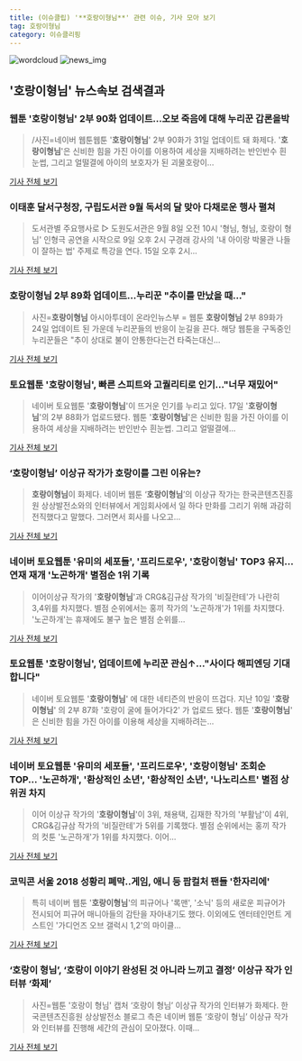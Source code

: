 ```yaml
---
title: (이슈클립) '**호랑이형님**' 관련 이슈, 기사 모아 보기
tag: 호랑이형님
category: 이슈클리핑
---
```

![wordcloud](https://s3.ap-northeast-2.amazonaws.com/lyrics101-wordcloud/2018-09-01-1535759284.png)
![news_img](https://user-images.githubusercontent.com/42597476/44507050-1206f400-a6e4-11e8-8d98-7ffbfebb353f.png)
## **'**호랑이형님**'** 뉴스속보 검색결과
### 웹툰 '**호랑이형님**' 2부 90화 업데이트...오보 죽음에 대해 누리꾼 갑론을박

>/사진=네이버 웹툰웹툰 '**호랑이형님**' 2부 90화가 31일 업데이트 돼 화제다. '**호랑이형님**'은 신비한 힘을 가진 아이를 이용하여 세상을 지배하려는 반인반수 흰눈썹, 그리고 얼떨결에 아이의 보호자가 된 괴물호랑이...

<a href="http://www.asiatoday.co.kr/view.php?key=20180901000824116" target="_blank">기사 전체 보기</a>

### 이태훈 달서구청장, 구립도서관 9월 독서의 달 맞아 다채로운 행사 펼쳐

>도서관별 주요행사로 ▷ 도원도서관은 9월 8일 오전 10시 '형님, 형님, 호랑이 형님' 인형극 공연을 시작으로 9일 오후 2시 구경래 강사의 '내 아이랑 박물관 나들이 잘하는 법' 주제로 특강을 연다. 15일 오후 2시...

<a href="http://www.gukjenews.com/news/articleView.html?idxno=983757" target="_blank">기사 전체 보기</a>

### **호랑이형님** 2부 89화 업데이트…누리꾼 "추이를 만났을 때…"

>사진=**호랑이형님** 아시아투데이 온라인뉴스부 = 웹툰 **호랑이형님** 2부 89화가 24일 업데이트 된 가운데 누리꾼들의 반응이 눈길을 끈다. 해당 웹툰을 구독중인 누리꾼들은 "추이 상대로 불이 안통한다는건 타죽는대신...

<a href="http://www.asiatoday.co.kr/view.php?key=20180825000833406" target="_blank">기사 전체 보기</a>

### 토요웹툰 '**호랑이형님**', 빠른 스피트와 고퀄리티로 인기…"너무 재밌어"

>네이버 토요웹툰 '**호랑이형님**'이 뜨거운 인기를 누리고 있다. 17일 '**호랑이형님**'의 2부 88화가 업로드됐다. 웹툰 '**호랑이형님**'은 신비한 힘을 가진 아이를 이용하여 세상을 지배하려는 반인반수 흰눈썹. 그리고 얼떨결에...

<a href="http://www.topstarnews.net/news/articleView.html?idxno=466417" target="_blank">기사 전체 보기</a>

### ‘**호랑이형님**’ 이상규 작가가 호랑이를 그린 이유는?

>**호랑이형님**이 화제다. 네이버 웹툰 ‘**호랑이형님**’의 이상규 작가는 한국콘텐츠진흥원 상상발전소와의 인터뷰에서 게임회사에서 일 하다 만화를 그리기 위해 과감히 전직했다고 말했다. 그러면서 회사를 나오고...

<a href="http://www.kookje.co.kr/news2011/asp/newsbody.asp?code=0500&key=20180818.99099008133" target="_blank">기사 전체 보기</a>

### 네이버 토요웹툰 '유미의 세포들', '프리드로우', '**호랑이형님**' TOP3 유지... 연재 재개 '노곤하개' 별점순 1위 기록

>이어이상규 작가의 '**호랑이형님**'과 CRG&김규삼 작가의 '비질란테'가 나란히 3,4위를 차지했다. 별점 순위에서는 홍끼 작가의 '노곤하개'가 1위를 차지했다.  '노곤하개'는 휴재에도 불구 높은 별점 순위를...

<a href="http://www.sportsq.co.kr/news/articleView.html?idxno=298956" target="_blank">기사 전체 보기</a>

### 토요웹툰 '**호랑이형님**', 업데이트에 누리꾼 관심↑…"사이다 해피엔딩 기대합니다"

>네이버 토요웹툰 '**호랑이형님**' 에 대한 네티즌의 반응이 뜨겁다. 지난 10일 '**호랑이형님**' 의 2부 87화 '호랑이 굴에 들어가다2' 가 업로드 됐다. 웹툰 '**호랑이형님**' 은 신비한 힘을 가진 아이를 이용해 세상을 지배하려는...

<a href="http://www.topstarnews.net/news/articleView.html?idxno=462541" target="_blank">기사 전체 보기</a>

### 네이버 토요웹툰 '유미의 세포들', '프리드로우', '**호랑이형님**' 조회순 TOP... '노곤하개', '환상적인 소년', '환상적인 소년', '나노리스트' 별점 상위권 차지

>이어 이상규 작가의 '**호랑이형님**'이 3위, 채용택, 김재한 작가의 '부활남'이 4위, CRG&김규삼 작가의 '비질란테'가 5위를 기록했다. 별점 순위에서는 홍끼 작가의 컷툰 '노곤하개'가 1위를 차지했다.  이어...

<a href="http://www.sportsq.co.kr/news/articleView.html?idxno=298043" target="_blank">기사 전체 보기</a>

### 코믹콘 서울 2018 성황리 폐막..게임, 애니 등 팝컬처 팬들 '한자리에'

>특히 네이버 웹툰 '**호랑이형님**'의 피규어나 '록맨', '소닉' 등의 새로운 피규어가 전시되어 피규어 매니아들의 감탄을 자아내기도 했다. 이외에도 엔터테인먼트 게스트인 '가디언즈 오브 갤럭시 1,2'의 마이클...

<a href="http://game.donga.com/89932/" target="_blank">기사 전체 보기</a>

### ‘호랑이 형님’, ‘호랑이 이야기 완성된 것 아니라 느끼고 결정’ 이상규 작가 인터뷰 ‘화제’

>사진=웹툰 '호랑이 형님' 캡처 ‘호랑이 형님’ 이상규 작가의 인터뷰가 화제다. 한국콘텐츠진흥원 상상발전소 블로그 측은 네이버 웹툰 ‘호랑이 형님’ 이상규 작가와 인터뷰를 진행해 세간의 관심이 모아졌다. 이때...

<a href="http://daily.hankooki.com/lpage/entv/201807/dh20180721083855139020.htm" target="_blank">기사 전체 보기</a>



